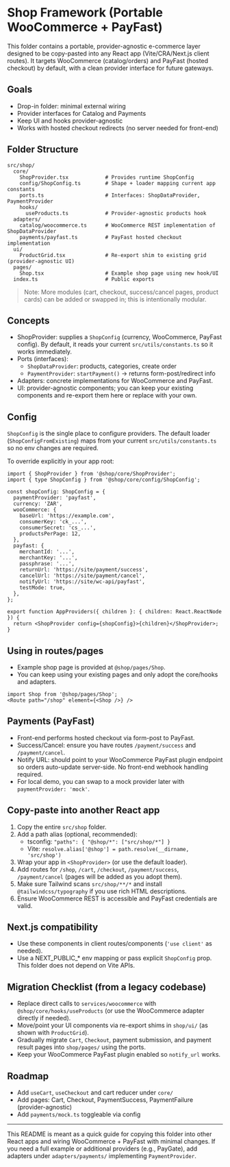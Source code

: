 # Shop Framework (Portable WooCommerce + PayFast)

This folder contains a portable, provider-agnostic e-commerce layer designed to be copy-pasted into any React app (Vite/CRA/Next.js client routes). It targets WooCommerce (catalog/orders) and PayFast (hosted checkout) by default, with a clean provider interface for future gateways.

## Goals
- Drop-in folder: minimal external wiring
- Provider interfaces for Catalog and Payments
- Keep UI and hooks provider-agnostic
- Works with hosted checkout redirects (no server needed for front-end)

## Folder Structure
```
src/shop/
  core/
    ShopProvider.tsx            # Provides runtime ShopConfig
    config/ShopConfig.ts        # Shape + loader mapping current app constants
    ports.ts                    # Interfaces: ShopDataProvider, PaymentProvider
    hooks/
      useProducts.ts            # Provider-agnostic products hook
  adapters/
    catalog/woocommerce.ts      # WooCommerce REST implementation of ShopDataProvider
    payments/payfast.ts         # PayFast hosted checkout implementation
  ui/
    ProductGrid.tsx             # Re-export shim to existing grid (provider-agnostic UI)
  pages/
    Shop.tsx                    # Example shop page using new hook/UI
  index.ts                      # Public exports
```

> Note: More modules (cart, checkout, success/cancel pages, product cards) can be added or swapped in; this is intentionally modular.

## Concepts
- ShopProvider: supplies a `ShopConfig` (currency, WooCommerce, PayFast config). By default, it reads your current `src/utils/constants.ts` so it works immediately.
- Ports (interfaces):
  - `ShopDataProvider`: products, categories, create order
  - `PaymentProvider`: `startPayment()` -> returns form-post/redirect info
- Adapters: concrete implementations for WooCommerce and PayFast.
- UI: provider-agnostic components; you can keep your existing components and re-export them here or replace with your own.

## Config
`ShopConfig` is the single place to configure providers. The default loader (`ShopConfigFromExisting`) maps from your current `src/utils/constants.ts` so no env changes are required.

To override explicitly in your app root:
```tsx
import { ShopProvider } from '@shop/core/ShopProvider';
import { type ShopConfig } from '@shop/core/config/ShopConfig';

const shopConfig: ShopConfig = {
  paymentProvider: 'payfast',
  currency: 'ZAR',
  wooCommerce: {
    baseUrl: 'https://example.com',
    consumerKey: 'ck_...',
    consumerSecret: 'cs_...',
    productsPerPage: 12,
  },
  payfast: {
    merchantId: '...',
    merchantKey: '...',
    passphrase: '...',
    returnUrl: 'https://site/payment/success',
    cancelUrl: 'https://site/payment/cancel',
    notifyUrl: 'https://site/wc-api/payfast',
    testMode: true,
  },
};

export function AppProviders({ children }: { children: React.ReactNode }) {
  return <ShopProvider config={shopConfig}>{children}</ShopProvider>;
}
```

## Using in routes/pages
- Example shop page is provided at `@shop/pages/Shop`.
- You can keep using your existing pages and only adopt the core/hooks and adapters.

```tsx
import Shop from '@shop/pages/Shop';
<Route path="/shop" element={<Shop />} />
```

## Payments (PayFast)
- Front-end performs hosted checkout via form-post to PayFast.
- Success/Cancel: ensure you have routes `/payment/success` and `/payment/cancel`.
- Notify URL: should point to your WooCommerce PayFast plugin endpoint so orders auto-update server-side. No front-end webhook handling required.
- For local demo, you can swap to a mock provider later with `paymentProvider: 'mock'`.

## Copy-paste into another React app
1. Copy the entire `src/shop` folder.
2. Add a path alias (optional, recommended):
   - tsconfig: `"paths": { "@shop/*": ["src/shop/*"] }`
   - Vite: `resolve.alias['@shop'] = path.resolve(__dirname, 'src/shop')`
3. Wrap your app in `<ShopProvider>` (or use the default loader).
4. Add routes for `/shop`, `/cart`, `/checkout`, `/payment/success`, `/payment/cancel` (pages will be added as you adopt them).
5. Make sure Tailwind scans `src/shop/**/*` and install `@tailwindcss/typography` if you use rich HTML descriptions.
6. Ensure WooCommerce REST is accessible and PayFast credentials are valid.

## Next.js compatibility
- Use these components in client routes/components (`'use client'` as needed).
- Use a NEXT_PUBLIC_* env mapping or pass explicit `ShopConfig` prop. This folder does not depend on Vite APIs.

## Migration Checklist (from a legacy codebase)
- Replace direct calls to `services/woocommerce` with `@shop/core/hooks/useProducts` (or use the WooCommerce adapter directly if needed).
- Move/point your UI components via re-export shims in `shop/ui/` (as shown with `ProductGrid`).
- Gradually migrate `Cart`, `Checkout`, payment submission, and payment result pages into `shop/pages/` using the ports.
- Keep your WooCommerce PayFast plugin enabled so `notify_url` works.

## Roadmap
- Add `useCart`, `useCheckout` and cart reducer under `core/`
- Add pages: Cart, Checkout, PaymentSuccess, PaymentFailure (provider-agnostic)
- Add `payments/mock.ts` toggleable via config

---
This README is meant as a quick guide for copying this folder into other React apps and wiring WooCommerce + PayFast with minimal changes. If you need a full example or additional providers (e.g., PayGate), add adapters under `adapters/payments/` implementing `PaymentProvider`.


